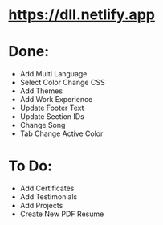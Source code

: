 # https://dll.netlify.app

# Done:

- Add Multi Language
- Select Color Change CSS
- Add Themes
- Add Work Experience
- Update Footer Text
- Update Section IDs
- Change Song
- Tab Change Active Color

# To Do:

- Add Certificates
- Add Testimonials
- Add Projects
- Create New PDF Resume
